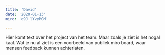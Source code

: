 ```yaml
---
title: 'David'
date: '2020-01-13'
miro: 'o9J_lYvyMGM'

---
```


Hier komt text over het project van het team. Maar zoals je ziet is het nogal kaal. Wat je nu al ziet is een voorbeeld van publiek miro board, waar mensen feedback kunnen achterlaten.


